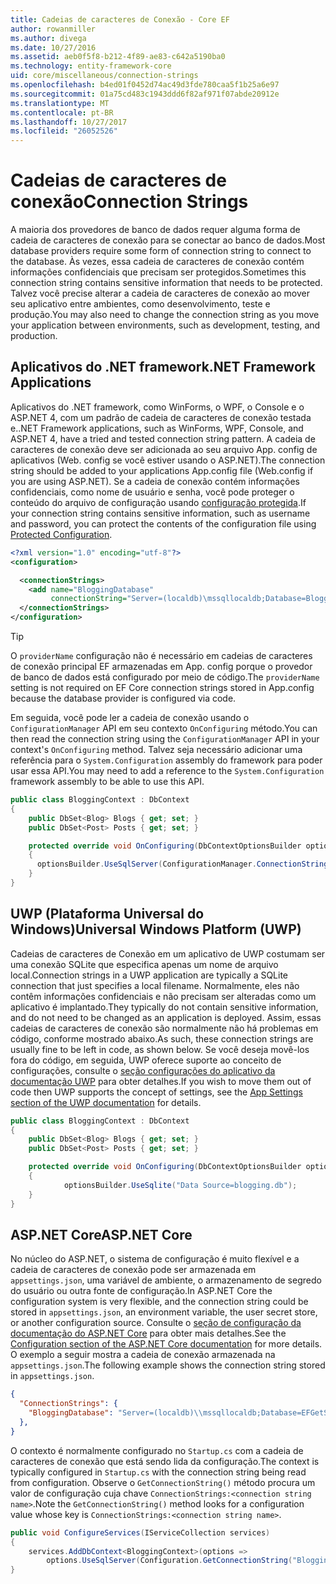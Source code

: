 ```yaml
---
title: Cadeias de caracteres de Conexão - Core EF
author: rowanmiller
ms.author: divega
ms.date: 10/27/2016
ms.assetid: aeb0f5f8-b212-4f89-ae83-c642a5190ba0
ms.technology: entity-framework-core
uid: core/miscellaneous/connection-strings
ms.openlocfilehash: b4ed01f0452d74ac49d3fde780caa5f1b25a6e97
ms.sourcegitcommit: 01a75cd483c1943ddd6f82af971f07abde20912e
ms.translationtype: MT
ms.contentlocale: pt-BR
ms.lasthandoff: 10/27/2017
ms.locfileid: "26052526"
---
```

# <a name="connection-strings"></a><span data-ttu-id="fe19d-102">Cadeias de caracteres de conexão</span><span class="sxs-lookup"><span data-stu-id="fe19d-102">Connection Strings</span></span>

<span data-ttu-id="fe19d-103">A maioria dos provedores de banco de dados requer alguma forma de cadeia de caracteres de conexão para se conectar ao banco de dados.</span><span class="sxs-lookup"><span data-stu-id="fe19d-103">Most database providers require some form of connection string to connect to the database.</span></span> <span data-ttu-id="fe19d-104">Às vezes, essa cadeia de caracteres de conexão contém informações confidenciais que precisam ser protegidos.</span><span class="sxs-lookup"><span data-stu-id="fe19d-104">Sometimes this connection string contains sensitive information that needs to be protected.</span></span> <span data-ttu-id="fe19d-105">Talvez você precise alterar a cadeia de caracteres de conexão ao mover seu aplicativo entre ambientes, como desenvolvimento, teste e produção.</span><span class="sxs-lookup"><span data-stu-id="fe19d-105">You may also need to change the connection string as you move your application between environments, such as development, testing, and production.</span></span>

## <a name="net-framework-applications"></a><span data-ttu-id="fe19d-106">Aplicativos do .NET framework</span><span class="sxs-lookup"><span data-stu-id="fe19d-106">.NET Framework Applications</span></span>

<span data-ttu-id="fe19d-107">Aplicativos do .NET framework, como WinForms, o WPF, o Console e o ASP.NET 4, com um padrão de cadeia de caracteres de conexão testada e.</span><span class="sxs-lookup"><span data-stu-id="fe19d-107">.NET Framework applications, such as WinForms, WPF, Console, and ASP.NET 4, have a tried and tested connection string pattern.</span></span> <span data-ttu-id="fe19d-108">A cadeia de caracteres de conexão deve ser adicionada ao seu arquivo App. config de aplicativos (Web. config se você estiver usando o ASP.NET).</span><span class="sxs-lookup"><span data-stu-id="fe19d-108">The connection string should be added to your applications App.config file (Web.config if you are using ASP.NET).</span></span> <span data-ttu-id="fe19d-109">Se a cadeia de conexão contém informações confidenciais, como nome de usuário e senha, você pode proteger o conteúdo do arquivo de configuração usando [configuração protegida](https://docs.microsoft.com/dotnet/framework/data/adonet/connection-strings-and-configuration-files#encrypting-configuration-file-sections-using-protected-configuration).</span><span class="sxs-lookup"><span data-stu-id="fe19d-109">If your connection string contains sensitive information, such as username and password, you can protect the contents of the configuration file using [Protected Configuration](https://docs.microsoft.com/dotnet/framework/data/adonet/connection-strings-and-configuration-files#encrypting-configuration-file-sections-using-protected-configuration).</span></span>

``` xml
<?xml version="1.0" encoding="utf-8"?>
<configuration>

  <connectionStrings>
    <add name="BloggingDatabase"
         connectionString="Server=(localdb)\mssqllocaldb;Database=Blogging;Trusted_Connection=True;" />
  </connectionStrings>
</configuration>
```

> [!TIP]  
> <span data-ttu-id="fe19d-110">O `providerName` configuração não é necessário em cadeias de caracteres de conexão principal EF armazenadas em App. config porque o provedor de banco de dados está configurado por meio de código.</span><span class="sxs-lookup"><span data-stu-id="fe19d-110">The `providerName` setting is not required on EF Core connection strings stored in App.config because the database provider is configured via code.</span></span>

<span data-ttu-id="fe19d-111">Em seguida, você pode ler a cadeia de conexão usando o `ConfigurationManager` API em seu contexto `OnConfiguring` método.</span><span class="sxs-lookup"><span data-stu-id="fe19d-111">You can then read the connection string using the `ConfigurationManager` API in your context's `OnConfiguring` method.</span></span> <span data-ttu-id="fe19d-112">Talvez seja necessário adicionar uma referência para o `System.Configuration` assembly do framework para poder usar essa API.</span><span class="sxs-lookup"><span data-stu-id="fe19d-112">You may need to add a reference to the `System.Configuration` framework assembly to be able to use this API.</span></span>

``` csharp
public class BloggingContext : DbContext
{
    public DbSet<Blog> Blogs { get; set; }
    public DbSet<Post> Posts { get; set; }

    protected override void OnConfiguring(DbContextOptionsBuilder optionsBuilder)
    {
      optionsBuilder.UseSqlServer(ConfigurationManager.ConnectionStrings["BloggingDatabase"].ConnectionString);
    }
}
```

## <a name="universal-windows-platform-uwp"></a><span data-ttu-id="fe19d-113">UWP (Plataforma Universal do Windows)</span><span class="sxs-lookup"><span data-stu-id="fe19d-113">Universal Windows Platform (UWP)</span></span>

<span data-ttu-id="fe19d-114">Cadeias de caracteres de Conexão em um aplicativo de UWP costumam ser uma conexão SQLite que especifica apenas um nome de arquivo local.</span><span class="sxs-lookup"><span data-stu-id="fe19d-114">Connection strings in a UWP application are typically a SQLite connection that just specifies a local filename.</span></span> <span data-ttu-id="fe19d-115">Normalmente, eles não contêm informações confidenciais e não precisam ser alteradas como um aplicativo é implantado.</span><span class="sxs-lookup"><span data-stu-id="fe19d-115">They typically do not contain sensitive information, and do not need to be changed as an application is deployed.</span></span> <span data-ttu-id="fe19d-116">Assim, essas cadeias de caracteres de conexão são normalmente não há problemas em código, conforme mostrado abaixo.</span><span class="sxs-lookup"><span data-stu-id="fe19d-116">As such, these connection strings are usually fine to be left in code, as shown below.</span></span> <span data-ttu-id="fe19d-117">Se você deseja movê-los fora do código, em seguida, UWP oferece suporte ao conceito de configurações, consulte o [seção configurações do aplicativo da documentação UWP](https://docs.microsoft.com/windows/uwp/app-settings/store-and-retrieve-app-data) para obter detalhes.</span><span class="sxs-lookup"><span data-stu-id="fe19d-117">If you wish to move them out of code then UWP supports the concept of settings, see the [App Settings section of the UWP documentation](https://docs.microsoft.com/windows/uwp/app-settings/store-and-retrieve-app-data) for details.</span></span>

``` csharp
public class BloggingContext : DbContext
{
    public DbSet<Blog> Blogs { get; set; }
    public DbSet<Post> Posts { get; set; }

    protected override void OnConfiguring(DbContextOptionsBuilder optionsBuilder)
    {
            optionsBuilder.UseSqlite("Data Source=blogging.db");
    }
}
```

## <a name="aspnet-core"></a><span data-ttu-id="fe19d-118">ASP.NET Core</span><span class="sxs-lookup"><span data-stu-id="fe19d-118">ASP.NET Core</span></span>

<span data-ttu-id="fe19d-119">No núcleo do ASP.NET, o sistema de configuração é muito flexível e a cadeia de caracteres de conexão pode ser armazenada em `appsettings.json`, uma variável de ambiente, o armazenamento de segredo do usuário ou outra fonte de configuração.</span><span class="sxs-lookup"><span data-stu-id="fe19d-119">In ASP.NET Core the configuration system is very flexible, and the connection string could be stored in `appsettings.json`, an environment variable, the user secret store, or another configuration source.</span></span> <span data-ttu-id="fe19d-120">Consulte o [seção de configuração da documentação do ASP.NET Core](https://docs.asp.net/en/latest/fundamentals/configuration.html) para obter mais detalhes.</span><span class="sxs-lookup"><span data-stu-id="fe19d-120">See the [Configuration section of the ASP.NET Core documentation](https://docs.asp.net/en/latest/fundamentals/configuration.html) for more details.</span></span> <span data-ttu-id="fe19d-121">O exemplo a seguir mostra a cadeia de conexão armazenada na `appsettings.json`.</span><span class="sxs-lookup"><span data-stu-id="fe19d-121">The following example shows the connection string stored in `appsettings.json`.</span></span>

``` json
{
  "ConnectionStrings": {
    "BloggingDatabase": "Server=(localdb)\\mssqllocaldb;Database=EFGetStarted.ConsoleApp.NewDb;Trusted_Connection=True;"
  },
}
```

<span data-ttu-id="fe19d-122">O contexto é normalmente configurado no `Startup.cs` com a cadeia de caracteres de conexão que está sendo lida da configuração.</span><span class="sxs-lookup"><span data-stu-id="fe19d-122">The context is typically configured in `Startup.cs` with the connection string being read from configuration.</span></span> <span data-ttu-id="fe19d-123">Observe o `GetConnectionString()` método procura um valor de configuração cuja chave `ConnectionStrings:<connection string name>`.</span><span class="sxs-lookup"><span data-stu-id="fe19d-123">Note the `GetConnectionString()` method looks for a configuration value whose key is `ConnectionStrings:<connection string name>`.</span></span>

``` csharp
public void ConfigureServices(IServiceCollection services)
{
    services.AddDbContext<BloggingContext>(options =>
        options.UseSqlServer(Configuration.GetConnectionString("BloggingDatabase")));
}
```
